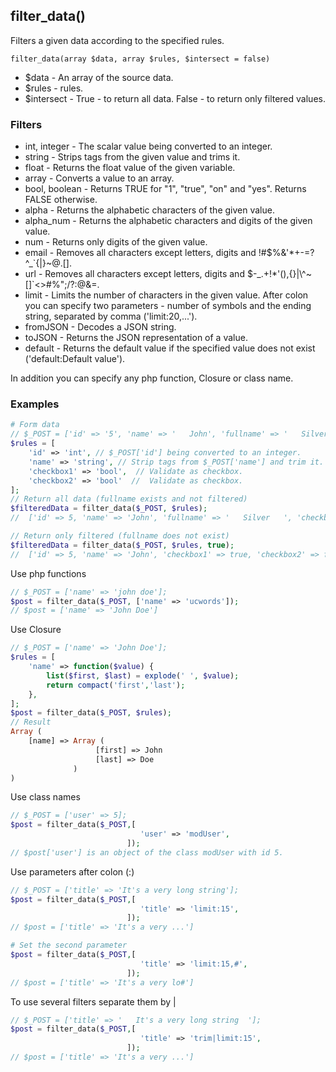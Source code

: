 ## filter_data()  
Filters a given data according to the specified rules.

```filter_data(array $data, array $rules, $intersect = false)```
 - $data - An array of the source data.
 - $rules - rules.
 - $intersect - True - to return all data. False - to return only filtered values. 
 
 ### Filters
 - int, integer - The scalar value being converted to an integer.
 - string - Strips tags from the given value and trims it.
 - float - Returns the float value of the given variable.
 - array - Converts a value to an array.
 - bool, boolean - Returns TRUE for "1", "true", "on" and "yes". Returns FALSE otherwise. 
 - alpha - Returns the alphabetic characters of the given value.
 - alpha_num - Returns the alphabetic characters and digits of the given value.
 - num - Returns only digits of the given value.
 - email - Removes all characters except letters, digits and !#$%&'*+-=?^_`{|}~@.[]. 
 - url - Removes all characters except letters, digits and $-_.+!*'(),{}|\\^~[]`<>#%";/?:@&=.
 - limit - Limits the number of characters in the given value. After colon you can specify two parameters - number of symbols and the ending string, separated by comma ('limit:20,...').
 - fromJSON - Decodes a JSON string.
 - toJSON -  Returns the JSON representation of a value.
 - default - Returns the default value if the specified value does not exist ('default:Default value').
 
 In addition you can specify any php function, Closure or class name.
 
 ### Examples
```php
# Form data
// $_POST = ['id' => '5', 'name' => '   John', 'fullname' => '   Silver   ', 'checkbox1' => 'on']
$rules = [
	'id' => 'int', // $_POST['id'] being converted to an integer.
	'name' => 'string', // Strip tags from $_POST['name'] and trim it.
	'checkbox1' => 'bool',  // Validate as checkbox.
	'checkbox2' => 'bool'  //  Validate as checkbox.
];
// Return all data (fullname exists and not filtered)
$filteredData = filter_data($_POST, $rules);
//  ['id' => 5, 'name' => 'John', 'fullname' => '   Silver   ', 'checkbox1' => true, 'checkbox2' => false]

// Return only filtered (fullname does not exist)
$filteredData = filter_data($_POST, $rules, true);
//  ['id' => 5, 'name' => 'John', 'checkbox1' => true, 'checkbox2' => false]
```
Use php functions
```php
// $_POST = ['name' => 'john doe'];
$post = filter_data($_POST, ['name' => 'ucwords']);
// $post = ['name' => 'John Doe']
```
Use Closure
```php
// $_POST = ['name' => 'John Doe'];
$rules = [
	'name' => function($value) {
		list($first, $last) = explode(' ', $value);
		return compact('first','last'); 
	},
];
$post = filter_data($_POST, $rules);
// Result 
Array (
    [name] => Array (
                   [first] => John
                   [last] => Doe
              )
)
```
Use class names
```php
// $_POST = ['user' => 5];
$post = filter_data($_POST,[
                             'user' => 'modUser',
                          ]);
// $post['user'] is an object of the class modUser with id 5. 
```
Use parameters after colon (:)
```php
// $_POST = ['title' => 'It's a very long string'];
$post = filter_data($_POST,[
                             'title' => 'limit:15',
                          ]);
// $post = ['title' => 'It's a very ...']

# Set the second parameter
$post = filter_data($_POST,[
                             'title' => 'limit:15,#',
                          ]);
// $post = ['title' => 'It's a very lo#']
```
To use several filters separate them by |
```php
// $_POST = ['title' => '   It's a very long string  '];
$post = filter_data($_POST,[
                             'title' => 'trim|limit:15',
                          ]);
// $post = ['title' => 'It's a very ...']
```